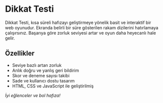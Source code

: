 # Dikkat Testi

Dikkat Testi, kısa süreli hafızayı geliştirmeye yönelik basit ve interaktif bir web oyunudur. Ekranda belirli bir süre gösterilen rakam dizilerini hatırlamaya çalışırsınız. Başarıya göre zorluk seviyesi artar ve oyun daha heyecanlı hale gelir.

## Özellikler

- Seviye bazlı artan zorluk  
- Anlık doğru ve yanlış geri bildirim  
- Skor ve deneme sayısı takibi  
- Sade ve kullanıcı dostu tasarım  
- HTML, CSS ve JavaScript ile geliştirilmiş  

*İyi eğlenceler ve bol hafıza!*

